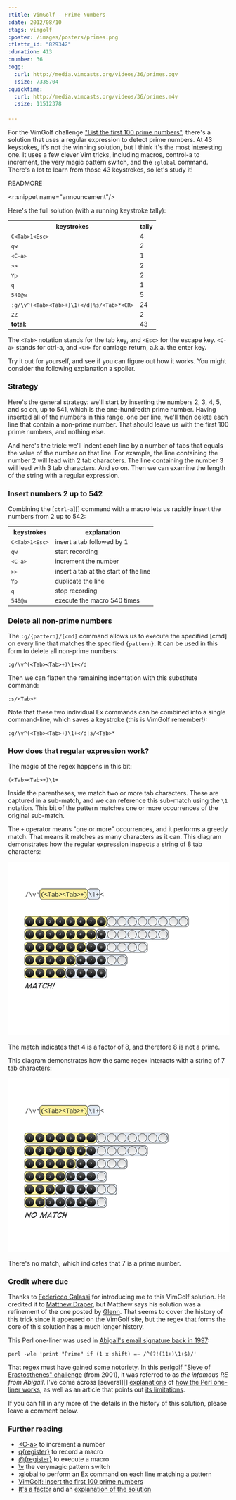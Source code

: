 ```yaml
--- 
:title: VimGolf - Prime Numbers
:date: 2012/08/10
:tags: vimgolf
:poster: /images/posters/primes.png
:flattr_id: "829342"
:duration: 413
:number: 36
:ogg: 
  :url: http://media.vimcasts.org/videos/36/primes.ogv
  :size: 7335704
:quicktime: 
  :url: http://media.vimcasts.org/videos/36/primes.m4v
  :size: 11512378

---
```


For the VimGolf challenge ["List the first 100 prime numbers"][primes], there's a solution that uses a regular expression to detect prime numbers. At 43 keystokes, it's not the winning solution, but I think it's the most interesting one. It uses a few clever Vim tricks, including macros, control-a to increment, the very magic pattern switch, and the `:global` command. There's a lot to learn from those 43 keystrokes, so let's study it!

[primes]: http://vimgolf.com/challenges/4d1c27940e3d7832db000010

READMORE

<r:snippet name="announcement"/>

Here's the full solution (with a running keystroke tally):

<table>
   <tr>
       <th>keystrokes</th>
       <th>tally</th>
   </tr>
   <tr>
       <td><code>C&lt;Tab&gt;1&lt;Esc&gt;</code></td>
       <td>4</td>
   </tr>
   <tr>
       <td><code>qw</code></td>
       <td>2</td>
   </tr>
   <tr>
       <td><code>&lt;C-a&gt;</code></td>
       <td>1</td>
   </tr>
   <tr>
       <td><code>&gt;&gt;</code></td>
       <td>2</td>
   </tr>
   <tr>
       <td><code>Yp</code></td>
       <td>2</td>
   </tr>
   <tr>
       <td><code>q</code></td>
       <td>1</td>
   </tr>
   <tr>
       <td><code>540@w</code></td>
       <td>5</td>
   </tr>
   <tr>
       <td><code>:g/\v^(&lt;Tab&gt;&lt;Tab&gt;+)\1+&lt;/d|%s/&lt;Tab&gt;*&lt;CR&gt;</code></td>
       <td>24</td>
   </tr>
   <tr>
       <td><code>ZZ</code></td>
       <td>2</td>
   </tr>
   <tr>
       <td><strong>total:</strong></td>
       <td>43</td>
   </tr>
</table>

The `<Tab>` notation stands for the tab key, and `<Esc>` for the escape key. `<C-a>` stands for ctrl-a, and `<CR>` for carriage return, a.k.a. the enter key.
  
Try it out for yourself, and see if you can figure out how it works. You might consider the following explanation a spoiler.

### Strategy

Here's the general strategy: we'll start by inserting the numbers 2, 3, 4, 5, and so on, up to 541, which is the one-hundredth prime number. Having inserted all of the numbers in this range, one per line, we'll then delete each line that contain a non-prime number. That should leave us with the first 100 prime numbers, and nothing else.

And here's the trick: we'll indent each line by a number of tabs that equals the value of the number on that line. For example, the line containing the number 2 will lead with 2 tab characters. The line containing the number 3 will lead with 3 tab characters. And so on. Then we can examine the length of the string with a regular expression.

### Insert numbers 2 up to 542

Combining the [`ctrl-a`][] command with a macro lets us rapidly insert the numbers from 2 up to 542:

<table>
   <tr>
       <th>keystrokes</th>
       <th>explanation</th>
   </tr>
   <tr>
       <td><code>C&lt;Tab&gt;1&lt;Esc&gt;</code></td>
       <td>insert a tab followed by 1</td>
   </tr>
   <tr>
       <td><code>qw</code></td>
       <td>start recording</td>
   </tr>
   <tr>
       <td><code>&lt;C-a&gt;</code></td>
       <td>increment the number</td>
   </tr>
   <tr>
       <td><code>&gt;&gt;</code></td>
       <td>insert a tab at the start of the line</td>
   </tr>
   <tr>
       <td><code>Yp</code></td>
       <td>duplicate the line</td>
   </tr>
   <tr>
       <td><code>q</code></td>
       <td>stop recording</td>
   </tr>
   <tr>
       <td><code>540@w</code></td>
       <td>execute the macro 540 times</td>
   </tr>
</table>

### Delete all non-prime numbers

The `:g/{pattern}/[cmd]` command allows us to execute the specified [cmd] on every line that matches the specified `{pattern}`. It can be used in this form to delete all non-prime numbers:

    :g/\v^(<Tab><Tab>+)\1+</d

Then we can flatten the remaining indentation with this substitute command:

    :s/<Tab>*

Note that these two individual Ex commands can be combined into a single command-line, which saves a keystroke (this is VimGolf remember!):

    :g/\v^(<Tab><Tab>+)\1+</d|s/<Tab>*

### How does that regular expression work?

The magic of the regex happens in this bit:

    (<Tab><Tab>+)\1+

Inside the parentheses, we match two or more tab characters. These are captured in a sub-match, and we can reference this sub-match using the `\1` notation. This bit of the pattern matches one or more occurrences of the original sub-match.

The `+` operator means "one or more" occurrences, and it performs a greedy match. That means it matches as many characters as it can. This diagram demonstrates how the regular expression inspects a string of 8 tab characters:

![The regex finds that 4 is a factor of 8](/images/blog/regex-nonprime-8.png)

The match indicates that 4 is a factor of 8, and therefore 8 is not a prime.

This diagram demonstrates how the same regex interacts with a string of 7 tab characters:

![The regex finds no factors of 7, meaning it's a prime](/images/blog/regex-prime-7.png)

There's no match, which indicates that 7 is a prime number.

<h3 id="credit">Credit where due</h3>

Thanks to [Federicco Galassi][fg] for introducing me to this VimGolf solution. He credited it to [Matthew Draper][matthewd], but Matthew says his solution was a refinement of the one posted by [Glenn][]. That seems to cover the history of this trick since it appeared on the VimGolf site, but the regex that forms the core of this solution has a much longer history.

This Perl one-liner was used in [Abigail's email signature back in 1997][abigail]:

    perl -wle 'print "Prime" if (1 x shift) =~ /^(?!(11+)\1+$)/'

That regex must have gained some notoriety. In this [perlgolf "Sieve of Erastosthenes" challenge][perlgolf] (from 2001), it was referred to as *the infamous RE from Abigail*. I've come across [several][] [explanations][explanation2] of [how the Perl one-liner works][perlexplanation], as well as an article that points out [its limitations][limits].

If you can fill in any more of the details in the history of this solution, please leave a comment below.

### Further reading

* [&lt;C-a&gt;][ctrl-a] to increment a number
* [q{register}][q] to record a macro
* [@{register}][at] to execute a macro
* [\v][vm] the verymagic pattern switch
* [:global][] to perform an Ex command on each line matching a pattern
* [VimGolf: insert the first 100 prime numbers][primes]
* [It's a factor][factor-solution] and an [explanation of the solution][factor]

[primes]: http://vimgolf.com/challenges/4d1c27940e3d7832db000010
[factor]: http://vimgolf.com/challenges/51459ef6b94aa50002000002
[factor-solution]: http://udioica.blogspot.co.uk/2013/11/its-factor-plus-little-prime-numbers.html

[fg]: https://twitter.com/federicogalassi
[matthewd]: https://twitter.com/_matthewd
[Glenn]: https://twitter.com/spamcow_moo
[abigail]: http://diswww.mit.edu/bloom-picayune.mit.edu/perl/7588
[perlgolf]: http://www.perlmonks.org/?node_id=81695
[perlexplanation]: http://pages.cs.wisc.edu/~psilord/blog/9.html
[explanation2]: http://www.catonmat.net/blog/perl-regex-that-matches-prime-numbers/
[limits]: http://zmievski.org/2010/08/the-prime-that-wasnt

[ctrl-a]: http://vimdoc.sourceforge.net/htmldoc/change.html#CTRL-A
[q]: http://vimdoc.sourceforge.net/htmldoc/repeat.html#q
[at]: http://vimdoc.sourceforge.net/htmldoc/repeat.html#@
[vm]: http://vimdoc.sourceforge.net/htmldoc/pattern.html#/\v
[:global]: http://vimdoc.sourceforge.net/htmldoc/repeat.html#:g

